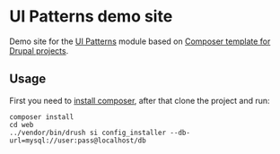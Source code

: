 # UI Patterns demo site

Demo site for the [UI Patterns](https://www.drupal.org/project/ui_patterns) module based on
[Composer template for Drupal projects](https://github.com/drupal-composer/drupal-project).

## Usage

First you need to [install composer](https://getcomposer.org/doc/00-intro.md#installation-linux-unix-osx), after that
clone the project and run:

```
composer install
cd web
../vendor/bin/drush si config_installer --db-url=mysql://user:pass@localhost/db
```
